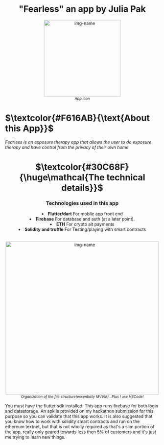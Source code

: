 <h1 align="center">"Fearless" an app by Julia Pak</h1>
<!--
to align the header title to the center
<h2 align="center">by: Julia Pak</h2>
-->


<p align="center"><img alt="img-name" src="https://user-images.githubusercontent.com/41366455/181997005-7f584729-eb1c-41b1-9a90-e9da21108e66.png" width="250"><br><sup><em>App icon</sup></em></p>

# **$\textcolor{#F616AB}{\text{About this App}}$**

*Fearless is an exposure therapy app that allows the user to do exposure therapy and have control from the privacy of their own home.*

<h1 align="center">$\textcolor{#30C68F}{\huge\mathcal{The technical details}}$</h1>

<div align="center"><h3 align="center">Technologies used in this app</h3>

<li> <b>Flutter/dart</b> For mobile app front end<br></li>
<li> <b>Firebase</b> For database and auth (at a later point).<br></li>
<li> <b>ETH</b> For crypto alt payments<br></li>
<li> <b>Solidity and truffle</b> For Testing/playing with smart contracts<br></li>
<br>
    </div>

<p align="center"><img alt="img-name" src="https://user-images.githubusercontent.com/41366455/176866330-764ec99a-8803-43cd-8181-b24b18143dc9.png" height="500"><br><sup><em>Organization of the file structure(essentially MVVM)...Plus I use VSCode!</sup></em></p>

You must have the flutter sdk installed. This app runs firebase for both login and datastorage. An apk is provided on my hackathon submission for this purpose so you can validate that this app works. It is also suggested that you know how to work with solidity smart contracts and run on the ethereum textnet, but that is not wholly required as that's a slim portion of the app, really only geared towards less then 5% of customers and it's just me trying to learn new things.
